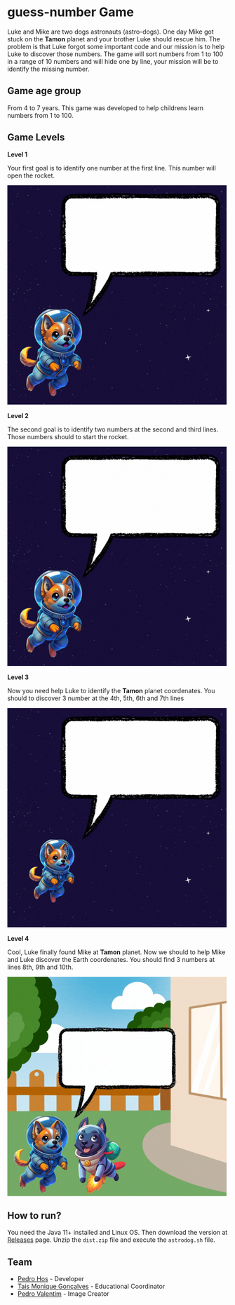 # guess-number Game

Luke and Mike are two dogs astronauts (astro-dogs). One day Mike got stuck on the **Tamon** planet and your brother Luke should rescue him. The problem is that Luke forgot some important code and our mission is to help Luke to discover those numbers. The game will sort numbers from 1 to 100 in a range of 10 numbers and will hide one by line, your mission will be to identify the missing number.

## Game age group

From 4 to 7 years. This game was developed to help childrens learn numbers from 1 to 100.

## Game Levels

**Level 1**

Your first goal is to identify one number at the first line. This number will open the rocket.

![Fase 1](guess-number/src/main/resources/images/fase_1.gif "Fase 1")

**Level 2**

The second goal is to identify two numbers at the second and third lines. Those numbers should to start the rocket.

![Fase 2](guess-number/src/main/resources/images/fase_2.gif "Fase 2")

**Level 3**

Now you need help Luke to identify the **Tamon** planet coordenates. You should to discover 3 number at the 4th, 5th, 6th and 7th lines

![Fase 3](guess-number/src/main/resources/images/fase_3.gif "Fase 3")

**Level 4**

Cool, Luke finally found Mike at **Tamon** planet. Now we should to help Mike and Luke discover the Earth coordenates. You should find 3 numbers at lines 8th, 9th and 10th.

![Fase 4](guess-number/src/main/resources/images/fase_final.gif "Fase 4")

## How to run?

You need the Java 11+ installed and Linux OS. Then download the version at [Releases](https://github.com/pedro-hos/guess-number/releases) page. Unzip the `dist.zip` file and execute the `astrodog.sh` file.

## Team

- [Pedro Hos](https://github.com/pedro-hos) - Developer 
- [Tais Monique Gonçalves](https://www.linkedin.com/in/ta%C3%ADs-monique-gon%C3%A7alves-66243145/) - Educational Coordinator
- [Pedro Valentim](https://github.com/pedro-valentim) - Image Creator